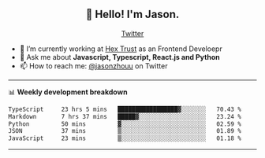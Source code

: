 <h2 align="center">👋 Hello! I'm Jason.</h2>
<p align="center">
  <a href="https://twitter.com/jasonzhouu">Twitter</a>
</p>


- 🔭 I’m currently working at [Hex Trust](https://hextrust.com/) as an Frontend Develoepr
- 💬 Ask me about **Javascript, Typescript, React.js and Python**
- 📫 How to reach me: [@jasonzhouu](https://twitter.com/jasonzhouu) on Twitter

-------

📊 **Weekly development breakdown**
<!--START_SECTION:waka-->

```txt
TypeScript     23 hrs 5 mins   █████████████████▓░░░░░░░   70.43 %
Markdown       7 hrs 37 mins   █████▓░░░░░░░░░░░░░░░░░░░   23.24 %
Python         50 mins         ▓░░░░░░░░░░░░░░░░░░░░░░░░   02.59 %
JSON           37 mins         ▒░░░░░░░░░░░░░░░░░░░░░░░░   01.89 %
JavaScript     23 mins         ▒░░░░░░░░░░░░░░░░░░░░░░░░   01.18 %
```

<!--END_SECTION:waka-->

-------
